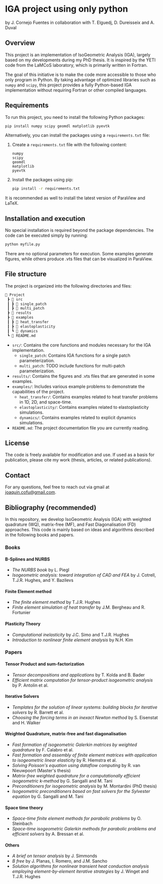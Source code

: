 # IGA project using only python

by J. Cornejo Fuentes in collaboration with T. Elguedj, D. Dureisseix and A. Duval

## Overview

This project is an implementation of IsoGeometric Analysis (IGA), largely based on my developments during my PhD thesis. It is inspired by the YETI code from the LaMCoS laboratory, which is primarily written in Fortran.

The goal of this initiative is to make the code more accessible to those who only program in Python. By taking advantage of optimized libraries such as `numpy` and `scipy`, this project provides a fully Python-based IGA implementation without requiring Fortran or other compiled languages.

## Requirements

To run this project, you need to install the following Python packages:

```bash
pip install numpy scipy geomdl matplotlib pyevtk
```

Alternatively, you can install the packages using a `requirements.txt` file:

1. Create a `requirements.txt` file with the following content:

    ```text
    numpy
    scipy
    geomdl
    matplotlib
    pyevtk
    ```

2. Install the packages using pip:

    ```bash
    pip install -r requirements.txt
    ```

It is recommended as well to install the latest version of ParaView and LaTeX.

## Installation and execution

No special installation is required beyond the package dependencies. The code can be executed simply by running:

```bash
python myfile.py
```

There are no optional parameters for execution. Some examples generate figures, while others produce .vts files that can be visualized in ParaView.

## File structure

The project is organized into the following directories and files:

```bash
📂 Project
 ┣ 📂 src
 ┃ ┣ 📂 single_patch
 ┃ ┣ 📂 multi_patch
 ┣ 📂 results
 ┣ 📂 examples
 ┃ ┣ 📂 heat_transfer
 ┃ ┣ 📂 elastoplasticity
 ┃ ┗ 📂 dynamics
 ┗ 📜 README.md

```

- `src/`: Contains the core functions and modules necessary for the IGA implementation.
  - `single_patch`: Contains IGA functions for a single patch parameterization.
  - `multi_patch`: TODO include functions for multi-patch parameterization.
- `results/`: Contains the figures and .vts files that are generated in some examples.
- `examples/`: Includes various example problems to demonstrate the capabilities of the project.
  - `heat_transfer/`: Contains examples related to heat transfer problems in 1D, 2D, and space-time.
  - `elastoplasticity/`: Contains examples related to elastoplasticity simulations.
  - `dynamics/`: Contains examples related to explicit dynamics simulations.
- `README.md`: The project documentation file you are currently reading.

## License

The code is freely available for modification and use. If used as a basis for publication, please cite my work (thesis, articles, or related publications).

## Contact

For any questions, feel free to reach out via gmail at [joaquin.cofu@gmail.com](mailto:joaquin.cofu@gmail.com).

## Bibliography (recommended)

In this repository, we develop IsoGeometric Analysis (IGA) with weighted quadrature (WQ), matrix-free (MF), and Fast Diagonalisation (FD) approaches. This code is mainly based on ideas and algorithms described in the following books and papers.

### Books

#### B-Splines and NURBS

- *The NURBS book* by L. Piegl
- *Isogeometric analysis: toward integration of CAD and FEA* by J. Cotrell, T.J.R. Hughes, and Y. Bazilevs

#### Finite Element method

- *The finite element method* by T.J.R. Hughes
- *Finite element simulation of heat transfer* by J.M. Bergheau and R. Fortunier

#### Plasticity Theory

- *Computational inelasticity* by J.C. Simo and T.J.R. Hughes
- *Introduction to nonlinear finite element analysis* by N.H. Kim

### Papers

#### Tensor Product and sum-factorization

- *Tensor decompositions and applications* by T. Kolda and B. Bader
- *Efficient matrix computation for tensor-product isogeometric analysis* by P. Antolin et al.

#### Iterative Solvers

- *Templates for the solution of linear systems: building blocks for iterative solvers* by R. Barrett et al.
- *Choosing the forcing terms in an inexact Newton method* by S. Eisenstat and H. Walker

#### Weighted Quadrature, matrix-free and fast diagonalisation

- *Fast formation of isogeometric Galerkin matrices by weighted quadrature* by F. Calabro et al.
- *Fast formation and assembly of finite element matrices with application to isogeometric linear elasticity* by R. Hiemstra et al.
- *Solving Poisson's equation using dataflow computing* by R. van Nieuwpoort (Master's thesis)
- *Matrix-free weighted quadrature for a computationally efficient isogeometric k-method* by G. Sangalli and M. Tani
- *Preconditioners for isogeometric analysis* by M. Montardini (PhD thesis)
- *Isogeometric preconditioners based on fast solvers for the Sylvester equation* by G. Sangalli and M. Tani

#### Space time theory

- *Space-time finite element methods for parabolic problems* by O. Steinbach
- *Space-time isogeometric Galerkin methods for parabolic problems and efficient solvers* by A. Bressan et al.

#### Others

- *A brief on tensor analysis* by J. Simmonds
- *B free* by J. Planas, I. Romero, and J.M. Sancho
- *Solution algorithms for nonlinear transient heat conduction analysis employing element-by-element iterative strategies* by J. Winget and T.J.R. Hughes
